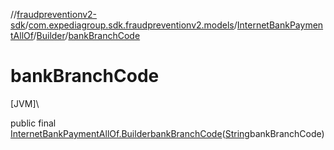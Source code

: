 //[fraudpreventionv2-sdk](../../../../index.md)/[com.expediagroup.sdk.fraudpreventionv2.models](../../index.md)/[InternetBankPaymentAllOf](../index.md)/[Builder](index.md)/[bankBranchCode](bank-branch-code.md)

# bankBranchCode

[JVM]\

public final [InternetBankPaymentAllOf.Builder](index.md)[bankBranchCode](bank-branch-code.md)([String](https://docs.oracle.com/javase/8/docs/api/java/lang/String.html)bankBranchCode)

